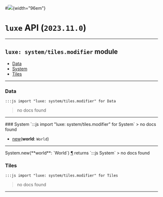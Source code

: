 #![](../../../../../../images/luxe-dark.svg){width="96em"}

# `luxe` API (`2023.11.0`)  


---

## `luxe: system/tiles.modifier` module

- [Data](#data)   
- [System](#system)   
- [Tiles](#tiles)   

---

### Data
`:::js import "luxe: system/tiles.modifier" for Data`
> no docs found


<hr/>
### System
`:::js import "luxe: system/tiles.modifier" for System`
> no docs found

- [new](#System.new)(**world**: `World`)

<hr/>
<endpoint module="luxe: system/tiles.modifier" class="System" signature="new(world : World)"></endpoint>
<signature id="System.new">System.new(**world**: `World`)
<a class="headerlink" href="#System.new" title="Permanent link">¶</a></signature>
<span class='api_ret'>returns</span> `:::js System`
> no docs found   

### Tiles
`:::js import "luxe: system/tiles.modifier" for Tiles`
> no docs found


<hr/>
